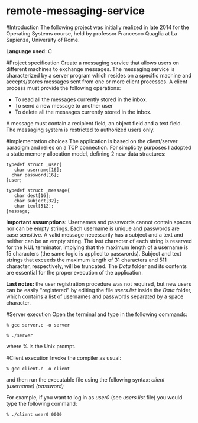 # remote-messaging-service
#Introduction
The following project was initially realized in late 2014 for the Operating Systems course, held by professor Francesco Quaglia at La Sapienza, University of Rome.

__Language used:__ C

#Project specification
Create a messaging service that allows users on different machines to exchange messages. The messaging service is characterized by a server program which resides  on a specific machine and accepts/stores messages sent from one or more client processes. A client process must provide the following operations:
* To read all the messages currently stored in the inbox.
* To send a new message to another user
* To delete all the messages currently stored in the inbox.

A message must contain  a recipient field, an object field and a text field.
The messaging system is restricted to authorized users only.

#Implementation choices
The application is based on the client/server paradigm and relies on a TCP connection. For simplicity purposes I adopted a static memory allocation model, defining 2 new data stractures:

    typedef struct _user{
       char username[16];
      char password[16];
    }user;

    typedef struct _message{
       char dest[16];
       char subject[32];
       char text[512];
    }message;

__Important assumptions:__ Usernames and passwords cannot contain spaces nor can be empty strings. Each username is unique and passwords are case sensitive. A valid message necessarily has a subject and a text and neither can be an empty string. The last character of each string is reserved for the NUL terminator, implying that the maximum length of a username is 15 characters (the same logic is applied to passwords). Subject and text strings that exceeds the maximum length of 31 characters and 511 character, respectively, will be truncated.
The _Data_ folder and its contents are essential for the proper execution of the application.

__Last notes:__ the user registration procedure was not required, but new users can be easily "registered" by editing the file _users.list_ inside the _Data_ folder, which contains a list of usernames and passwords separated by a space character.

#Server execution
Open the terminal and type in the following commands:

`% gcc server.c -o server`

`% ./server`
 
where % is the Unix prompt.

#Client execution
Invoke the compiler as usual:

`% gcc client.c -o client`
  

and then run the executable file using the following syntax: _client (username) (password)_

For example, if you want to log in as _user0_ (see _users.list_ file) you would type the following command:

`% ./client user0 0000`



